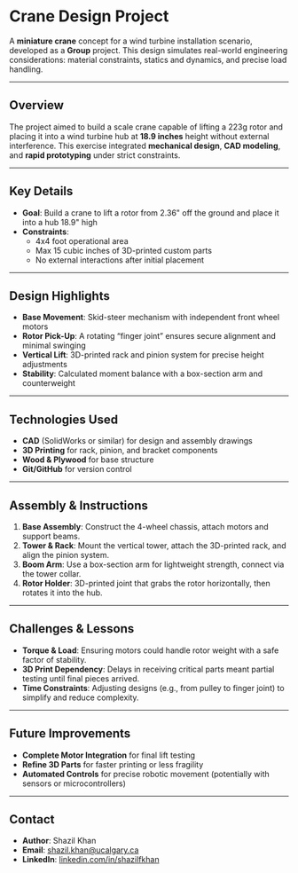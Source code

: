 # Crane Design Project

A **miniature crane** concept for a wind turbine installation scenario, developed as a **Group** project. This design simulates real-world engineering considerations: material constraints, statics and dynamics, and precise load handling.

---

## Overview

The project aimed to build a scale crane capable of lifting a 223g rotor and placing it into a wind turbine hub at **18.9 inches** height without external interference. This exercise integrated **mechanical design**, **CAD modeling**, and **rapid prototyping** under strict constraints.

---

## Key Details
 
- **Goal**: Build a crane to lift a rotor from 2.36" off the ground and place it into a hub 18.9" high  
- **Constraints**:
  - 4x4 foot operational area  
  - Max 15 cubic inches of 3D-printed custom parts  
  - No external interactions after initial placement

---

## Design Highlights

- **Base Movement**: Skid-steer mechanism with independent front wheel motors  
- **Rotor Pick-Up**: A rotating “finger joint” ensures secure alignment and minimal swinging  
- **Vertical Lift**: 3D-printed rack and pinion system for precise height adjustments  
- **Stability**: Calculated moment balance with a box-section arm and counterweight

---

## Technologies Used

- **CAD** (SolidWorks or similar) for design and assembly drawings  
- **3D Printing** for rack, pinion, and bracket components  
- **Wood & Plywood** for base structure  
- **Git/GitHub** for version control

---

## Assembly & Instructions

1. **Base Assembly**: Construct the 4-wheel chassis, attach motors and support beams.  
2. **Tower & Rack**: Mount the vertical tower, attach the 3D-printed rack, and align the pinion system.  
3. **Boom Arm**: Use a box-section arm for lightweight strength, connect via the tower collar.  
4. **Rotor Holder**: 3D-printed joint that grabs the rotor horizontally, then rotates it into the hub.

---

## Challenges & Lessons

- **Torque & Load**: Ensuring motors could handle rotor weight with a safe factor of stability.  
- **3D Print Dependency**: Delays in receiving critical parts meant partial testing until final pieces arrived.  
- **Time Constraints**: Adjusting designs (e.g., from pulley to finger joint) to simplify and reduce complexity.

---

## Future Improvements

- **Complete Motor Integration** for final lift testing  
- **Refine 3D Parts** for faster printing or less fragility  
- **Automated Controls** for precise robotic movement (potentially with sensors or microcontrollers)

---

## Contact

- **Author**: Shazil Khan  
- **Email**: [shazil.khan@ucalgary.ca](mailto:shazil.khan@ucalgary.ca)  
- **LinkedIn**: [linkedin.com/in/shazilfkhan](https://www.linkedin.com/in/shazilfkhan)
